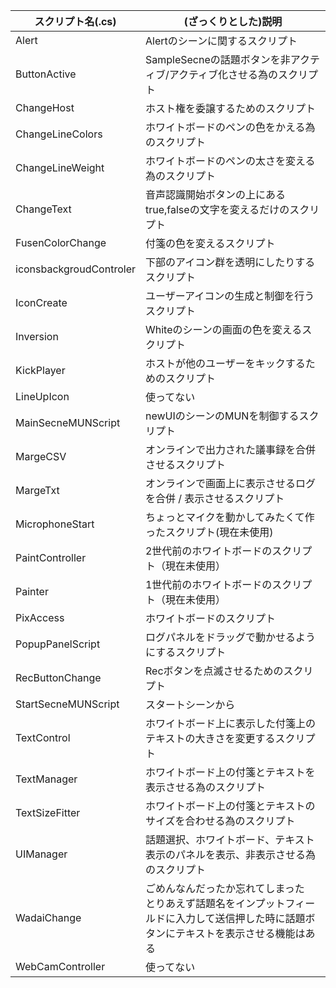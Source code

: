 | スクリプト名(.cs)   | (ざっくりとした)説明                                                                                                                       | 
| ------------------- | ------------------------------------------------------------------------------------------------------------------------------------------ | 
| Alert               | Alertのシーンに関するスクリプト                                                                     | 
| ButtonActive        | SampleSecneの話題ボタンを非アクティブ/アクティブ化させる為のスクリプト                                                                     | 
| ChangeHost          | ホスト権を委譲するためのスクリプト                                                                                             | 
| ChangeLineColors    | ホワイトボードのペンの色をかえる為のスクリプト                                                                                             | 
| ChangeLineWeight    | ホワイトボードのペンの太さを変える為のスクリプト                                                                                           | 
| ChangeText          | 音声認識開始ボタンの上にあるtrue,falseの文字を変えるだけのスクリプト                                                                       | 
| FusenColorChange    | 付箋の色を変えるスクリプト                                                                                                                 | 
| iconsbackgroudControler  | 下部のアイコン群を透明にしたりするスクリプト                                                                                             | 
| IconCreate          | ユーザーアイコンの生成と制御を行うスクリプト                                                                                             | 
| Inversion           | Whiteのシーンの画面の色を変えるスクリプト                                                                                                  | 
| KickPlayer          | ホストが他のユーザーをキックするためのスクリプト                                                                                                  | 
| LineUpIcon          | 使ってない                                                                                       | 
| MainSecneMUNScript  | newUIのシーンのMUNを制御するスクリプト                                                                                       | 
| MargeCSV            | オンラインで出力された議事録を合併させるスクリプト                                                                                         | 
| MargeTxt            | オンラインで画面上に表示させるログを合併 / 表示させるスクリプト                                                                            | 
| MicrophoneStart     | ちょっとマイクを動かしてみたくて作ったスクリプト(現在未使用)                                                                               | 
| PaintController     | 2世代前のホワイトボードのスクリプト（現在未使用）                                                                                                       | 
| Painter             | 1世代前のホワイトボードのスクリプト（現在未使用）                                                                                                       |
| PixAccess           | ホワイトボードのスクリプト                                                                                                       |
| PopupPanelScript    | ログパネルをドラッグで動かせるようにするスクリプト                                                                                                       |
| RecButtonChange     | Recボタンを点滅させるためのスクリプト                                                                                                       |
| StartSecneMUNScript | スタートシーンから                                                                                                                         | 
| TextControl         | ホワイトボード上に表示した付箋上のテキストの大きさを変更するスクリプト                                                                     | 
| TextManager         | ホワイトボード上の付箋とテキストを表示させる為のスクリプト                                                                                 | 
| TextSizeFitter      | ホワイトボード上の付箋とテキストのサイズを合わせる為のスクリプト                                                                           | 
| UIManager           | 話題選択、ホワイトボード、テキスト表示のパネルを表示、非表示させる為のスクリプト                                                           | 
| WadaiChange         | ごめんなんだったか忘れてしまった　とりあえず話題名をインプットフィールドに入力して送信押した時に話題ボタンにテキストを表示させる機能はある | 
| WebCamController    | 使ってない                                                            | 